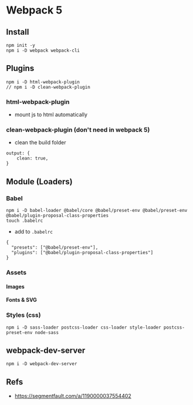 # Webpack 5

## Install

```
npm init -y
npm i -D webpack webpack-cli
```

## Plugins

```
npm i -D html-webpack-plugin
// npm i -D clean-webpack-plugin
```

### html-webpack-plugin

- mount js to html automatically

### clean-webpack-plugin (don't need in webpack 5)

- clean the build folder

```
output: {
    clean: true,
}
```

## Module (Loaders)

### Babel

```
npm i -D babel-loader @babel/core @babel/preset-env @babel/preset-env @babel/plugin-proposal-class-properties
touch .babelrc
```

- add to `.babelrc`

```
{
  "presets": ["@babel/preset-env"],
  "plugins": ["@babel/plugin-proposal-class-properties"]
}
```

### Assets

#### Images

#### Fonts & SVG

### Styles (css)

```
npm i -D sass-loader postcss-loader css-loader style-loader postcss-preset-env node-sass
```

## webpack-dev-server

```
npm i -D webpack-dev-server
```

## Refs

- https://segmentfault.com/a/1190000037554402

